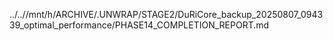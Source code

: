 ../..//mnt/h/ARCHIVE/.UNWRAP/STAGE2/DuRiCore_backup_20250807_094339_optimal_performance/PHASE14_COMPLETION_REPORT.md